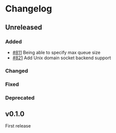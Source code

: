 # Changelog
## Unreleased

### Added

- [#811](https://github.com/rust-vmm/vhost-device/pull/811) Being able to specify max queue size
- [#821](https://github.com/rust-vmm/vhost-device/pull/821) Add Unix domain socket backend support

### Changed

### Fixed

### Deprecated

## v0.1.0

First release

